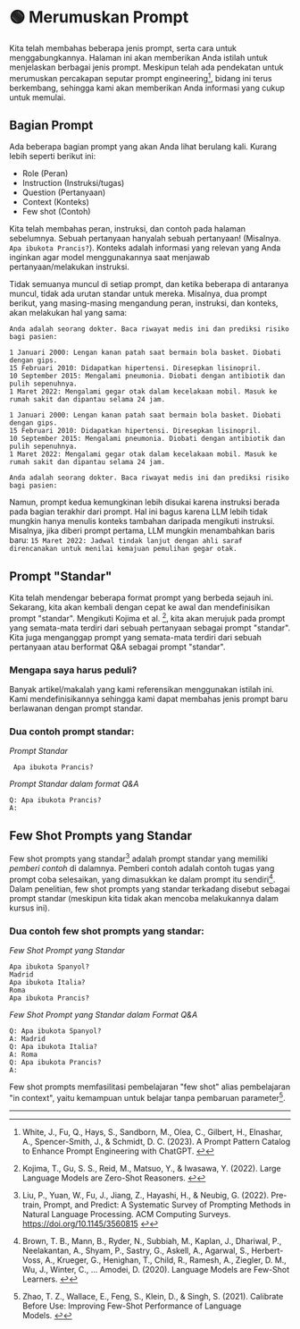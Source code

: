 # 🟢 Merumuskan Prompt

Kita telah membahas beberapa jenis prompt, serta cara untuk menggabungkannya. Halaman ini akan memberikan Anda istilah untuk menjelaskan berbagai jenis prompt. Meskipun telah ada pendekatan untuk merumuskan percakapan seputar prompt engineering[^1], bidang ini terus berkembang, sehingga kami akan memberikan Anda informasi yang cukup untuk memulai.

## Bagian Prompt

Ada beberapa bagian prompt yang akan Anda lihat berulang kali. Kurang lebih seperti berikut ini:

- Role (Peran)
- Instruction (Instruksi/tugas)
- Question (Pertanyaan)
- Context (Konteks)
- Few shot (Contoh)

Kita telah membahas peran, instruksi, dan contoh pada halaman sebelumnya. Sebuah pertanyaan hanyalah sebuah pertanyaan! (Misalnya. `Apa ibukota Prancis?`). Konteks adalah informasi yang relevan yang Anda inginkan agar model menggunakannya saat menjawab pertanyaan/melakukan instruksi.

Tidak semuanya muncul di setiap prompt, dan ketika beberapa di antaranya muncul, tidak ada urutan standar untuk mereka. Misalnya, dua prompt berikut, yang masing-masing mengandung peran, instruksi, dan konteks, akan melakukan hal yang sama:

```
Anda adalah seorang dokter. Baca riwayat medis ini dan prediksi risiko bagi pasien:

1 Januari 2000: Lengan kanan patah saat bermain bola basket. Diobati dengan gips.
15 Februari 2010: Didapatkan hipertensi. Diresepkan lisinopril.
10 September 2015: Mengalami pneumonia. Diobati dengan antibiotik dan pulih sepenuhnya.
1 Maret 2022: Mengalami gegar otak dalam kecelakaan mobil. Masuk ke rumah sakit dan dipantau selama 24 jam.
```

```
1 Januari 2000: Lengan kanan patah saat bermain bola basket. Diobati dengan gips.
15 Februari 2010: Didapatkan hipertensi. Diresepkan lisinopril.
10 September 2015: Mengalami pneumonia. Diobati dengan antibiotik dan pulih sepenuhnya.
1 Maret 2022: Mengalami gegar otak dalam kecelakaan mobil. Masuk ke rumah sakit dan dipantau selama 24 jam.

Anda adalah seorang dokter. Baca riwayat medis ini dan prediksi risiko bagi pasien:
```

Namun, prompt kedua kemungkinan lebih disukai karena instruksi berada pada bagian terakhir dari prompt. Hal ini bagus karena LLM lebih tidak mungkin hanya menulis konteks tambahan daripada mengikuti instruksi. Misalnya, jika diberi prompt pertama, LLM mungkin menambahkan baris baru: `15 Maret 2022: Jadwal tindak lanjut dengan ahli saraf direncanakan untuk menilai kemajuan pemulihan gegar otak.`

## Prompt "Standar"

Kita telah mendengar beberapa format prompt yang berbeda sejauh ini. Sekarang, kita akan kembali dengan cepat ke awal dan mendefinisikan prompt "standar". Mengikuti Kojima et al. [^2], kita akan merujuk pada prompt yang semata-mata terdiri dari sebuah pertanyaan sebagai prompt "standar". Kita juga menganggap prompt yang semata-mata terdiri dari sebuah pertanyaan atau berformat Q&A sebagai prompt "standar".

### Mengapa saya harus peduli?

Banyak artikel/makalah yang kami referensikan menggunakan istilah ini. Kami mendefinisikannya sehingga kami dapat membahas jenis prompt baru berlawanan dengan prompt standar.

### Dua contoh prompt standar:

*Prompt Standar*

```
 Apa ibukota Prancis?
```

*Prompt Standar dalam format Q&A*

```
Q: Apa ibukota Prancis?
A:
```

## Few Shot Prompts yang Standar

Few shot prompts yang standar[^3] adalah prompt standar yang memiliki *pemberi contoh* di dalamnya. Pemberi contoh adalah contoh tugas yang prompt coba selesaikan, yang dimasukkan ke dalam prompt itu sendiri[^4]. Dalam penelitian, few shot prompts yang standar terkadang disebut sebagai prompt standar (meskipun kita tidak akan mencoba melakukannya dalam kursus ini).

### Dua contoh few shot prompts yang standar:

*Few Shot Prompt yang Standar*

```
Apa ibukota Spanyol?
Madrid
Apa ibukota Italia?
Roma
Apa ibukota Prancis?
```

*Few Shot Prompt yang Standar dalam Format Q&A*

```
Q: Apa ibukota Spanyol?
A: Madrid
Q: Apa ibukota Italia?
A: Roma
Q: Apa ibukota Prancis?
A:
```

Few shot prompts memfasilitasi pembelajaran "few shot" alias pembelajaran "in context", yaitu kemampuan untuk belajar tanpa pembaruan parameter[^5].

---

[^1]: White, J., Fu, Q., Hays, S., Sandborn, M., Olea, C., Gilbert, H., Elnashar, A., Spencer-Smith, J., & Schmidt, D. C. (2023). A Prompt Pattern Catalog to Enhance Prompt Engineering with ChatGPT. [↩](https://learnprompting.org/docs/basics/formalizing#fnref-1)
[^2]: Kojima, T., Gu, S. S., Reid, M., Matsuo, Y., & Iwasawa, Y. (2022). Large Language Models are Zero-Shot Reasoners. [↩](https://learnprompting.org/docs/basics/formalizing#fnref-2)
[^3]: Liu, P., Yuan, W., Fu, J., Jiang, Z., Hayashi, H., & Neubig, G. (2022). Pre-train, Prompt, and Predict: A Systematic Survey of Prompting Methods in Natural Language Processing. ACM Computing Surveys. https://doi.org/10.1145/3560815
[↩](https://learnprompting.org/docs/basics/formalizing#fnref-3)
[^4]: Brown, T. B., Mann, B., Ryder, N., Subbiah, M., Kaplan, J., Dhariwal, P., Neelakantan, A., Shyam, P., Sastry, G., Askell, A., Agarwal, S., Herbert-Voss, A., Krueger, G., Henighan, T., Child, R., Ramesh, A., Ziegler, D. M., Wu, J., Winter, C., … Amodei, D. (2020). Language Models are Few-Shot Learners. [↩](https://learnprompting.org/docs/basics/formalizing#fnref-4)
[^5]: Zhao, T. Z., Wallace, E., Feng, S., Klein, D., & Singh, S. (2021). Calibrate Before Use: Improving Few-Shot Performance of Language Models. [↩](https://learnprompting.org/docs/basics/formalizing#fnref-5)
